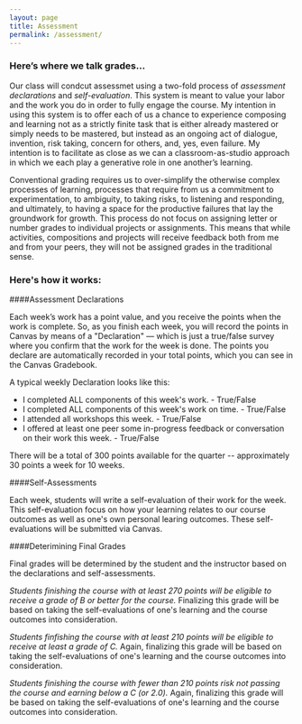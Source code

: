 ```yaml
---
layout: page
title: Assessment
permalink: /assessment/ 
---
```


### Here’s where we talk grades…

Our class will condcut assessmet using a two-fold process of *assessment declarations* and *self-evaluation*. This system is meant to value your labor and the work you do in order to fully engage the course. My intention in using this system is to offer each of us a chance to experience composing and learning not as a strictly finite task that is either already mastered or simply needs to be mastered, but instead as an ongoing act of dialogue, invention, risk taking, concern for others, and, yes, even failure. My intention is to facilitate as close as we can a classroom-as-studio approach in which we each play a generative role in one another’s learning.

Conventional grading requires us to over-simplify the otherwise complex processes of learning, processes that require from us a commitment to experimentation, to ambiguity, to taking risks, to listening and responding, and ultimately, to having a space for the productive failures that lay the groundwork for growth. This process do not focus on assigning letter or number grades to individual projects or assignments. This means that while activities, compositions and projects will receive feedback both from me and from your peers, they will not be assigned grades in the traditional sense.

### Here's how it works:

####Assessment Declarations

Each week’s work has a point value, and you receive the points when the work is complete. So, as you finish each week, you will record the points in Canvas by means of a "Declaration" — which is just a true/false survey where you confirm that the work for the week is done. The points you declare are automatically recorded in your total points, which you can see in the Canvas Gradebook.

A typical weekly Declaration looks like this:

* I completed ALL components of this week's work. - True/False 
* I completed ALL components of this week's work on time. - True/False 
* I attended all workshops this week. - True/False 
* I offered at least one peer some in-progress feedback or conversation on their work this week. - True/False

There will be a total of 300 points available for the quarter -- approximately 30 points a week for 10 weeks.

####Self-Assessments

Each week, students will write a self-evaluation of their work for the week. This self-evaluation focus on how your learning relates to our course outcomes as well as one's own personal learing outcomes. These self-evaluations will be submitted via Canvas.

####Deterimining Final Grades

Final grades will be determined by the student and the instructor based on the declarations and self-assessments. 

*Students finishing the course with at least 270 points will be eligible to receive a grade of B or better for the course.* Finalizing this grade will be based on taking the self-evaluations of one's learning and the course outcomes into consideration. 

*Students finfishing the course with at least 210 points will be eligible to receive at least a grade of C.* Again, finalizing this grade will be based on taking the self-evaluations of one's learning and the course outcomes into consideration. 

*Students finishing the course with fewer than 210 points risk not passing the course and earning below a C (or 2.0).* Again, finalizing this grade will be based on taking the self-evaluations of one's learning and the course outcomes into consideration. 
